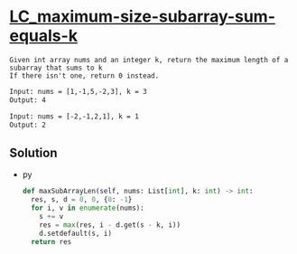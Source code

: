# [LC_maximum-size-subarray-sum-equals-k](https://leetcode.com/problems/maximum-size-subarray-sum-equals-k)

```en
Given int array nums and an integer k, return the maximum length of a subarray that sums to k
If there isn't one, return 0 instead.
```

```txt
Input: nums = [1,-1,5,-2,3], k = 3
Output: 4

Input: nums = [-2,-1,2,1], k = 1
Output: 2
```

## Solution

* py

  ```py
  def maxSubArrayLen(self, nums: List[int], k: int) -> int:
    res, s, d = 0, 0, {0: -1}
    for i, v in enumerate(nums):
      s += v
      res = max(res, i - d.get(s - k, i))
      d.setdefault(s, i)
    return res
  ```
